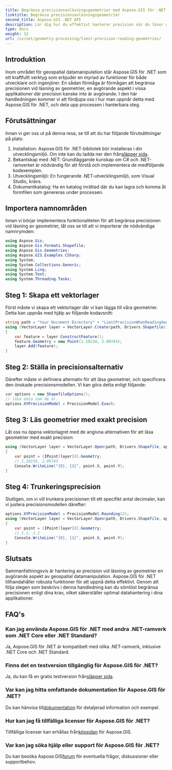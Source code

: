 ```yaml
---
title: Begränsa precisionsavläsningsgeometrier med Aspose.GIS för .NET
linktitle: Begränsa precisionsavläsningsgeometrier
second_title: Aspose.GIS .NET API
description: Lär dig hur du effektivt hanterar precision när du läser geometrier med Aspose.GIS för .NET. Följ vår steg-för-steg-guide för optimal datahantering.
type: docs
weight: 12
url: /sv/net/geometry-processing/limit-precision-reading-geometries/
---
```

## Introduktion
Inom området för geospatial datamanipulation står Aspose.GIS för .NET som ett kraftfullt verktyg som erbjuder en myriad av funktioner för både utvecklare och ingenjörer. En sådan förmåga är förmågan att begränsa precisionen vid läsning av geometrier, en avgörande aspekt i vissa applikationer där precision kanske inte är avgörande. I den här handledningen kommer vi att fördjupa oss i hur man uppnår detta med Aspose.GIS för .NET, och dela upp processen i hanterbara steg.
## Förutsättningar
Innan vi ger oss ut på denna resa, se till att du har följande förutsättningar på plats:
1.  Installation: Aspose.GIS för .NET-bibliotek bör installeras i din utvecklingsmiljö. Om inte kan du ladda ner den från[släpper sida](https://releases.aspose.com/gis/net/).
2. Bekantskap med .NET: Grundläggande kunskap om C# och .NET-ramverket är nödvändig för att förstå och implementera de medföljande kodexemplen.
3. Utvecklingsmiljö: En fungerande .NET-utvecklingsmiljö, som Visual Studio, krävs.
4. Dokumentkatalog: Ha en katalog inrättad där du kan lagra och komma åt formfilen som genereras under processen.

## Importera namnområden
Innan vi börjar implementera funktionaliteten för att begränsa precisionen vid läsning av geometrier, låt oss se till att vi importerar de nödvändiga namnrymden:
```csharp
using Aspose.Gis;
using Aspose.Gis.Formats.Shapefile;
using Aspose.Gis.Geometries;
using Aspose.GIS.Examples.CSharp;
using System;
using System.Collections.Generic;
using System.Linq;
using System.Text;
using System.Threading.Tasks;
```

## Steg 1: Skapa ett vektorlager
Först måste vi skapa ett vektorlager där vi kan lägga till våra geometrier. Detta kan uppnås med hjälp av följande kodavsnitt:
```csharp
string path = "Your Document Directory" + "LimitPrecisionWhenReadingGeometries_out.shp";
using (VectorLayer layer = VectorLayer.Create(path, Drivers.Shapefile))
{
	var feature = layer.ConstructFeature();
	feature.Geometry = new Point(1.10234, 2.09743);
	layer.Add(feature);
}
```
## Steg 2: Ställa in precisionsalternativ
Därefter måste vi definiera alternativ för att läsa geometrier, och specificera den önskade precisionsmodellen. Vi kan göra detta enligt följande:
```csharp
var options = new ShapefileOptions();
// läsa data som de är.
options.XYPrecisionModel = PrecisionModel.Exact;
```
## Steg 3: Läs geometrier med exakt precision
Låt oss nu öppna vektorlagret med de angivna alternativen för att läsa geometrier med exakt precision:
```csharp
using (VectorLayer layer = VectorLayer.Open(path, Drivers.Shapefile, options))
{
	var point = (IPoint)layer[0].Geometry;
	// 1,10234, 2,09743
	Console.WriteLine("{0}, {1}", point.X, point.Y);
}
```
## Steg 4: Trunkeringsprecision
Slutligen, om vi vill trunkera precisionen till ett specifikt antal decimaler, kan vi justera precisionsmodellen därefter:
```csharp
options.XYPrecisionModel = PrecisionModel.Rounding(2);
using (VectorLayer layer = VectorLayer.Open(path, Drivers.Shapefile, options))
{
	var point = (IPoint)layer[0].Geometry;
	// 1.1, 2.1
	Console.WriteLine("{0}, {1}", point.X, point.Y);
}
```

## Slutsats
Sammanfattningsvis är hantering av precision vid läsning av geometrier en avgörande aspekt av geospatial datamanipulation. Aspose.GIS för .NET tillhandahåller robusta funktioner för att uppnå detta effektivt. Genom att följa stegen som beskrivs i denna handledning kan du sömlöst begränsa precisionen enligt dina krav, vilket säkerställer optimal datahantering i dina applikationer.
## FAQ's
### Kan jag använda Aspose.GIS för .NET med andra .NET-ramverk som .NET Core eller .NET Standard?
Ja, Aspose.GIS för .NET är kompatibelt med olika .NET-ramverk, inklusive .NET Core och .NET Standard.
### Finns det en testversion tillgänglig för Aspose.GIS för .NET?
 Ja, du kan få en gratis testversion från[släpper sida](https://releases.aspose.com/).
### Var kan jag hitta omfattande dokumentation för Aspose.GIS för .NET?
 Du kan hänvisa till[dokumentation](https://reference.aspose.com/gis/net/) för detaljerad information och exempel.
### Hur kan jag få tillfälliga licenser för Aspose.GIS för .NET?
 Tillfälliga licenser kan erhållas från[köpsidan](https://purchase.aspose.com/temporary-license/) för Aspose.GIS.
### Var kan jag söka hjälp eller support för Aspose.GIS för .NET?
 Du kan besöka Aspose.GIS[forum](https://forum.aspose.com/c/gis/33) för eventuella frågor, diskussioner eller supportbehov.